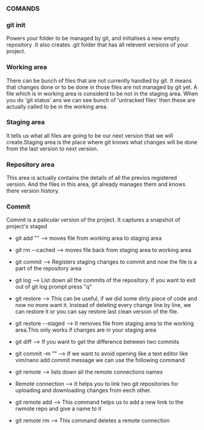 ###                                                                   COMANDS

### git init
Powers your folder to be managed by git, and initialises a new empty repository .It also creates .git folder that has all relevent versions of your project.

### Working area 
There can be bunch of files that are not currently handled by git. It means that changes done or to be done in those files are not managed by git yet. A file which is in working area  is considerd to be not in the staging area. When you do 'git status' ans we can see bunch of 'untracked files' then these are actually called to be in the working area.

### Staging area
It tells us what all files are going to be our next version that we will create.Staging area is the place where git knows what changes will be done from the last version to next version.

### Repository area 
This area is actually contains the details of all the previos registered version. And the files in this area, git already manages them and knows there version history.

### Commit
Commit is a paticular version of the project. It captures a snapshot of project's staged

* git add "<filename>" --> moves file from working area to staging area

* git rm --cached <filename> --> moves file back from staging area to   working area

* git commit --> Registers staging changes to commit and now the file is a part of the repository area

* git log --> List down all the commits of the repository. If you want to exit out of git log prompt press "q"

* git restore <filename> --> This can be useful, if we did some dirty piece of code and now no more want it. Instead of deleting every change line by line, we can restore it or you can say restore last clean version of the file.

* git restore --staged <file> --> It removes file from staging area to the working area.This only works if changes are in your staging area

* git diff <id1> <id2> --> If you want to get the difference between two commits 

* git commit -m "<your commit message>" --> If we want to avoid opening like a text editor like vim/nano add commit message we can use the following command

* git remote --> lists down all the remote connections names

* Remote connection --> It helps you to link two git repositories for uploading and downloading changes from eech other.

* git remote add <name of remote> <link of remote> --> This command helps us to add a new limk to the rwmote repo and give a name to it

* git remote rm <name of remote> --> This command deletes a remote connection

